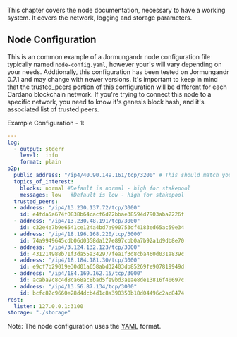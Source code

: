 This chapter covers the node documentation, necessary to have a working system. It covers
the network, logging and storage parameters.

## Node Configuration
This is an common example of a Jormungandr node configuration file typically named `node-config.yaml`, however your's will vary depending on your needs.  Addtionally, this configuration has been tested on Jormungandr 0.7.1 and may change with newer versions.  It's important to keep in mind that the trusted_peers portion of this configuration will be different for each Cardano blockchain network.  If you're trying to connect this node to a specific network, you need to know it's genesis block hash, and it's associated list of trusted peers.

Example Configuration - 1:

```YAML
---
log:
  - output: stderr
    level:  info
    format: plain
p2p:
  public_address: "/ip4/40.90.149.161/tcp/3200" # This should match your public IP address.     
  topics_of_interest:
    blocks: normal #Default is normal - high for stakepool
    messages: low   #Default is low - high for stakepool
  trusted_peers:
  - address: "/ip4/13.230.137.72/tcp/3000"
    id: e4fda5a674f0838b64cacf6d22bbae38594d7903aba2226f
  - address: "/ip4/13.230.48.191/tcp/3000"
    id: c32e4e7b9e6541ce124a4bd7a990753df4183ed65ac59e34
  - address: "/ip4/18.196.168.220/tcp/3000"
    id: 74a9949645cdb06d0358da127e897cbb0a7b92a1d9db8e70
  - address: "/ip4/3.124.132.123/tcp/3000"
    id: 431214988b71f3da55a342977fea1f3d8cba460d031a839c
  - address: "/ip4/18.184.181.30/tcp/3000"
    id: e9cf7b29019e30d01a658abd32403db85269fe907819949d
  - address: "/ip4/184.169.162.15/tcp/3000"
    id: acaba9c8c4d8ca68ac8bad5fe9bd3a1ae8de13816f40697c
  - address: "/ip4/13.56.87.134/tcp/3000"
    id: bcfc82c9660e28d4dcb4d1c8a390350b18d04496c2ac8474
rest:
  listen: 127.0.0.1:3100
storage: "./storage"
```
Note:
  The node configuration uses the [YAML](https://en.wikipedia.org/wiki/YAML) format.
